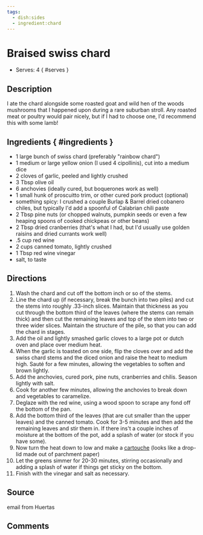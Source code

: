 ```yaml
---
tags:
  - dish:sides
  - ingredient:chard
---
```

# Braised swiss chard

- Serves: 4
{ #serves }

## Description

I ate the chard alongside some roasted goat and wild hen of the woods mushrooms that I happened upon during a rare suburban stroll. Any roasted meat or poultry would pair nicely, but if I had to choose one, I'd recommend this with some lamb!

## Ingredients { #ingredients }
 - 1 large bunch of swiss chard (preferably "rainbow chard")
 - 1 medium or large yellow onion (I used 4 cipollinis), cut into a medium dice
 - 2 cloves of garlic, peeled and lightly crushed
 - 3 Tbsp olive oil
 - 6 anchovies (ideally cured, but boquerones work as well)
 - 1 small hunk of proscuitto trim, or other cured pork product (optional)
 - something spicy: I crushed a couple Burlap & Barrel dried cobanero chiles, but typically I'd add a spoonful of Calabrian chili paste
 - 2 Tbsp pine nuts (or chopped walnuts, pumpkin seeds or even a few heaping spoons of cooked chickpeas or other beans)
 - 2 Tbsp dried cranberries (that's what I had, but I'd usually use golden raisins and dried currants work well)
 - .5 cup red wine
 - 2 cups canned tomato, lightly crushed
 - 1 Tbsp red wine vinegar
 - salt, to taste

## Directions

1. Wash the chard and cut off the bottom inch or so of the stems.
2. Line the chard up (if necessary, break the bunch into two piles) and cut the stems into roughly .33-inch slices. Maintain that thickness as you cut through the bottom third of the leaves (where the stems can remain thick) and then cut the remaining leaves and top of the stem into two or three wider slices. Maintain the structure of the pile, so that you can add the chard in stages.
3. Add the oil and lightly smashed garlic cloves to a large pot or dutch oven and place over medium heat.
4. When the garlic is toasted on one side, flip the cloves over and add the swiss chard stems and the diced onion and raise the heat to medium high. Sauté for a few minutes, allowing the vegetables to soften and brown lightly.
5. Add the anchovies, cured pork, pine nuts, cranberries and chilis. Season lightly with salt.
6. Cook for another few minutes, allowing the anchovies to break down and vegetables to caramelize. 
7. Deglaze with the red wine, using a wood spoon to scrape any fond off the bottom of the pan.
8. Add the bottom third of the leaves (that are cut smaller than the upper leaves) and the canned tomato. Cook for 3-5 minutes and then add the remaining leaves and stir them in. If there ins't a couple inches of moisture at the bottom of the pot, add a splash of water (or stock if you have some).
9. Now turn the heat down to low and make a [cartouche](https://www.youtube.com/watch?v=f3-mDcxkg7M&feature=youtu.be) (looks like a drop-lid made out of parchment paper)
10. Let the greens simmer for 20-30 minutes, stirring occasionally and adding a splash of water if things get sticky on the bottom. 
11. Finish with the vinegar and salt as necessary.

## Source

email from Huertas

## Comments
